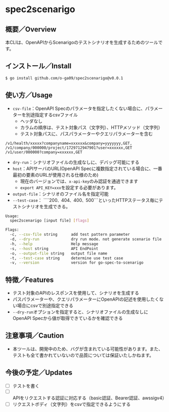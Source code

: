 # spec2scenarigo

## 概要／Overview

本CLIは、OpenAPIからScenarigoのテストシナリオを生成するためのツールです。

## インストール／Install

```bash
$ go install github.com/o-ga09/spec2scenarigo@v0.0.1
```

## 使い方／Usage

- ```csv-file```：OpenAPI Specのパラメータを指定したくない場合に、パラメーターを別途指定するcsvファイル
  - ヘッダなし
  - カラムの順序は、テスト対象パス（文字列）、HTTPメソッド（文字列）
  - テスト対象パスに、パスパラメーターやクエリパラメーターを含む

```csv
/v1/health/xxxxx?companyname=xxxxxx&company=yyyyyyy,GET,
/v1/company/000000/project/1729712947901?user=xxxxxx,GET
/v1/user/000000?company=xxxxxx,GET
```


- ```dry-run```：シナリオファイルの生成なしに、デバッグ可能にする
- ```host```：APIサーバのURL(OpenAPI Specに複数指定されている場合に、一番最初の要素のURLが使用される仕様のため)
  - 現在のバージョンでは、```x-api-key```のみ認証を通過できます
  - ```export API_KEY=xxx```を設定する必要があります。
- ```output-file```：シナリオのファイル名を指定可能
- ```--test-case```： ````200```、```404```、```400```、```500```といったHTTPステータス毎にテストシナリオを生成できる。

```bash
Usage:
  spec2scenarigo [input file] [flags]

Flags:
  -c, --csv-file string      add test pattern parameter
  -d, --dry-run              dry run mode. not generate scenario file
  -h, --help                 Help message
  -s, --host string          API EndPoint
  -o, --output-file string   output file name
  -t, --test-case string     determine use test case
  -v, --version              version for go-spec-to-scenarigo
```



## 特徴／Features

- テスト対象のAPIのレスポンスを使用して、シナリオを生成する
- パスパラメーターや、クエリパラメーターにOpenAPIの記述を使用したくない場合にcsvで別途指定できる
- ```--dry-run```オプションを指定すると、シナリオファイルの生成なしにOpenAPI Specから値が取得できているかを確認できる

## 注意事項／Caution

- 本ツールは、開発中のため、バグが含まれている可能性があります。また、テストも全て書かれていないので品質については保証いたしかねます。

## 今後の予定／Updates

- [ ] テストを書く
- [ ] APIをリクエストする認証に対応する（basic認証、Bearer認証、awssigv4）
- [ ] リクエストボディ（文字列）をcsvで指定できるようにする
